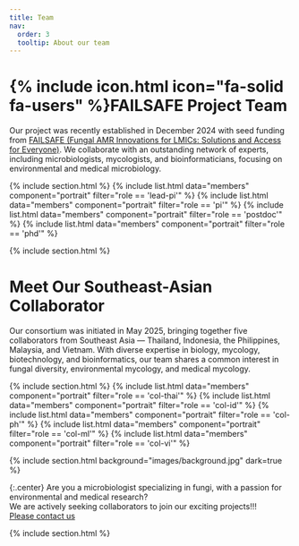 ```yaml
---
title: Team
nav:
  order: 3
  tooltip: About our team
---
```


# {% include icon.html icon="fa-solid fa-users" %}FAILSAFE Project Team

Our project was recently established in December 2024 with seed funding from [FAILSAFE (Fungal AMR Innovations for LMICs: Solutions and Access for Everyone)](https://shorturl.at/hssvQ). We collaborate with an outstanding network of experts, including microbiologists, mycologists, and bioinformaticians, focusing on environmental and medical microbiology.<br>

{% include section.html %}
{% include list.html data="members" component="portrait" filter="role == 'lead-pi'" %}
{% include list.html data="members" component="portrait" filter="role == 'pi'" %}
{% include list.html data="members" component="portrait" filter="role == 'postdoc'" %}
{% include list.html data="members" component="portrait" filter="role == 'phd'" %}

{% include section.html %}

# Meet Our Southeast-Asian Collaborator

Our consortium was initiated in May 2025, bringing together five collaborators from Southeast Asia — Thailand, Indonesia, the Philippines, Malaysia, and Vietnam. With diverse expertise in biology, mycology, biotechnology, and bioinformatics, our team shares a common interest in fungal diversity, environmental mycology, and medical mycology.

{% include section.html %}
{% include list.html data="members" component="portrait" filter="role == 'col-thai'" %}
{% include list.html data="members" component="portrait" filter="role == 'col-id'" %}
{% include list.html data="members" component="portrait" filter="role == 'col-ph'" %}
{% include list.html data="members" component="portrait" filter="role == 'col-ml'" %}
{% include list.html data="members" component="portrait" filter="role == 'col-vi'" %}

{% include section.html background="images/background.jpg" dark=true %}

{:.center}
Are you a microbiologist specializing in fungi, with a passion for environmental and medical research?<br>
We are actively seeking collaborators to join our exciting projects!!!<br>
[Please contact us](https://sea-armi.github.io/contact/)

{% include section.html %}

